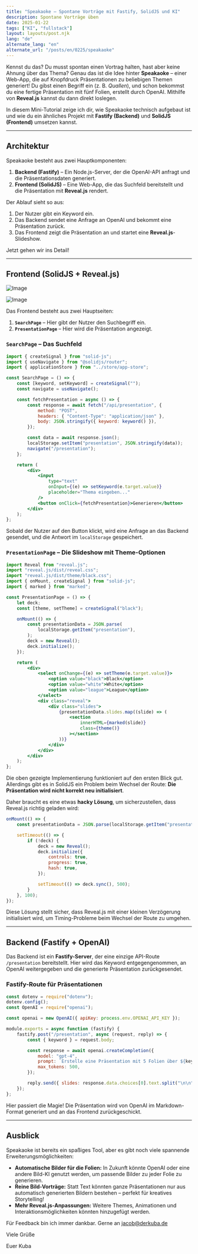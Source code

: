 ```yaml
---
title: "Speakaoke – Spontane Vorträge mit Fastify, SolidJS und KI"
description: Spontane Vorträge üben
date: 2025-01-22
tags: ["KI", "fullstack"]
layout: layouts/post.njk
lang: "de"
alternate_lang: "en"
alternate_url: "/posts/en/0225/speakaoke"
---
```


Kennst du das? Du musst spontan einen Vortrag halten, hast aber keine Ahnung über das Thema? <!-- endOfPreview -->Genau das ist die Idee hinter **Speakaoke** – einer Web-App, die auf Knopfdruck Präsentationen zu beliebigen Themen generiert! Du gibst einen Begriff ein (z. B. _Quallen_), und schon bekommst du eine fertige Präsentation mit fünf Folien, erstellt durch OpenAI. Mithilfe von **Reveal.js** kannst du dann direkt loslegen.

In diesem Mini-Tutorial zeige ich dir, wie Speakaoke technisch aufgebaut ist und wie du ein ähnliches Projekt mit **Fastify (Backend)** und **SolidJS (Frontend)** umsetzen kannst.

---

## Architektur

Speakaoke besteht aus zwei Hauptkomponenten:

1. **Backend (Fastify)** – Ein Node.js-Server, der die OpenAI-API anfragt und die Präsentationsdaten generiert.
2. **Frontend (SolidJS)** – Eine Web-App, die das Suchfeld bereitstellt und die Präsentation mit **Reveal.js** rendert.

Der Ablauf sieht so aus:

1. Der Nutzer gibt ein Keyword ein.
2. Das Backend sendet eine Anfrage an OpenAI und bekommt eine Präsentation zurück.
3. Das Frontend zeigt die Präsentation an und startet eine **Reveal.js**-Slideshow.

Jetzt gehen wir ins Detail!

---

## Frontend (SolidJS + Reveal.js)

![Image](/img/0225/speakaoke.png "Präsentationsbeispiel")

![Image](/img/0225/kuba-presentation.png "Präsentationsbeispiel")

Das Frontend besteht aus zwei Hauptseiten:

1. **`SearchPage`** – Hier gibt der Nutzer den Suchbegriff ein.
2. **`PresentationPage`** – Hier wird die Präsentation angezeigt.

### `SearchPage` – Das Suchfeld

```jsx
import { createSignal } from "solid-js";
import { useNavigate } from "@solidjs/router";
import { applicationStore } from "../store/app-store";

const SearchPage = () => {
    const [keyword, setKeyword] = createSignal("");
    const navigate = useNavigate();

    const fetchPresentation = async () => {
        const response = await fetch("/api/presentation", {
            method: "POST",
            headers: { "Content-Type": "application/json" },
            body: JSON.stringify({ keyword: keyword() }),
        });

        const data = await response.json();
        localStorage.setItem("presentation", JSON.stringify(data));
        navigate("/presentation");
    };

    return (
        <div>
            <input
                type="text"
                onInput={(e) => setKeyword(e.target.value)}
                placeholder="Thema eingeben..."
            />
            <button onClick={fetchPresentation}>Generieren</button>
        </div>
    );
};
```

Sobald der Nutzer auf den Button klickt, wird eine Anfrage an das Backend gesendet, und die Antwort im `localStorage` gespeichert.

### `PresentationPage` – Die Slideshow mit Theme-Optionen

```jsx
import Reveal from "reveal.js";
import "reveal.js/dist/reveal.css";
import "reveal.js/dist/theme/black.css";
import { onMount, createSignal } from "solid-js";
import { marked } from "marked";

const PresentationPage = () => {
    let deck;
    const [theme, setTheme] = createSignal("black");

    onMount(() => {
        const presentationData = JSON.parse(
            localStorage.getItem("presentation"),
        );
        deck = new Reveal();
        deck.initialize();
    });

    return (
        <div>
            <select onChange={(e) => setTheme(e.target.value)}>
                <option value="black">Black</option>
                <option value="white">White</option>
                <option value="league">League</option>
            </select>
            <div class="reveal">
                <div class="slides">
                    {presentationData.slides.map((slide) => (
                        <section
                            innerHTML={marked(slide)}
                            class={theme()}
                        ></section>
                    ))}
                </div>
            </div>
        </div>
    );
};
```

Die oben gezeigte Implementierung funktioniert auf den ersten Blick gut. Allerdings gibt es in SolidJS ein Problem beim Wechsel der Route: **Die Präsentation wird nicht korrekt neu initialisiert**.

Daher braucht es eine etwas **hacky Lösung**, um sicherzustellen, dass Reveal.js richtig geladen wird:

```jsx
onMount(() => {
    const presentationData = JSON.parse(localStorage.getItem("presentation"));

    setTimeout(() => {
        if (!deck) {
            deck = new Reveal();
            deck.initialize({
                controls: true,
                progress: true,
                hash: true,
            });

            setTimeout(() => deck.sync(), 500);
        }
    }, 100);
});
```

Diese Lösung stellt sicher, dass Reveal.js mit einer kleinen Verzögerung initialisiert wird, um Timing-Probleme beim Wechsel der Route zu umgehen.

---

## Backend (Fastify + OpenAI)

Das Backend ist ein **Fastify-Server**, der eine einzige API-Route `/presentation` bereitstellt. Hier wird das Keyword entgegengenommen, an OpenAI weitergegeben und die generierte Präsentation zurückgesendet.

### **Fastify-Route für Präsentationen**

```js
const dotenv = require("dotenv");
dotenv.config();
const OpenAI = require("openai");

const openai = new OpenAI({ apiKey: process.env.OPENAI_API_KEY });

module.exports = async function (fastify) {
    fastify.post("/presentation", async (request, reply) => {
        const { keyword } = request.body;

        const response = await openai.createCompletion({
            model: "gpt-4",
            prompt: `Erstelle eine Präsentation mit 5 Folien über ${keyword}. Jede Folie sollte eine Markdown-Überschrift und kurze Bulletpoints haben.`,
            max_tokens: 500,
        });

        reply.send({ slides: response.data.choices[0].text.split("\n\n") });
    });
};
```

Hier passiert die Magie! Die Präsentation wird von OpenAI im Markdown-Format generiert und an das Frontend zurückgeschickt.

---

## Ausblick

Speakaoke ist bereits ein spaßiges Tool, aber es gibt noch viele spannende Erweiterungsmöglichkeiten:

-   **Automatische Bilder für die Folien:** In Zukunft könnte OpenAI oder eine andere Bild-KI genutzt werden, um passende Bilder zu jeder Folie zu generieren.
-   **Reine Bild-Vorträge:** Statt Text könnten ganze Präsentationen nur aus automatisch generierten Bildern bestehen – perfekt für kreatives Storytelling!
-   **Mehr Reveal.js-Anpassungen:** Weitere Themes, Animationen und Interaktionsmöglichkeiten könnten hinzugefügt werden.

Für Feedback bin ich immer dankbar.
Gerne an jacob@derkuba.de

Viele Grüße

Euer Kuba
